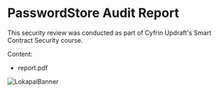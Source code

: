 # PasswordStore Audit Report

This security review was conducted as part of Cyfrin Updraft's Smart Contract Security course. 

Content:
- report.pdf

![LokapalBanner](https://github.com/user-attachments/assets/5358f442-06f3-4bf4-b22f-fbefb2743762)
